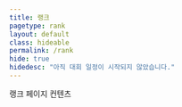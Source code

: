 ```yaml
---
title: 랭크
pagetype: rank
layout: default
class: hideable
permalink: /rank
hide: true
hidedesc: "아직 대회 일정이 시작되지 않았습니다."
---
```


랭크 페이지 컨텐츠
